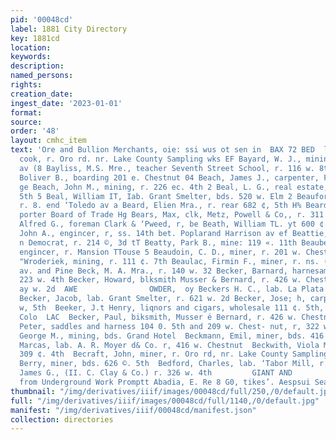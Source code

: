 ```yaml
---
pid: '00048cd'
label: 1881 City Directory
key: 1881cd
location: 
keywords: 
description: 
named_persons: 
rights: 
creation_date: 
ingest_date: '2023-01-01'
format: 
source: 
order: '48'
layout: cmhc_item
text: 'Ore and Bullion Merchants, oie: ssi wus ot sen in  BAX 72 BED  li Baxter, Samuel,
  cook, r. Oro rd. nr. Lake County Sampling wks EF Bayard, W. J., mining, r. 427 Harrison
  av (8 Bayliss, M.S. Mre., teacher Seventh Street School, r. 116 w. 8th < Bayne,
  Boliver B., boarding 201 e. Chestnut 04 Beach, James J., carpenter, F520 w. Elm
  ge Beach, John M., mining, r. 226 ec. 4th 2 Beal, L. G., real estate, bds. 294 e.
  5th 5 Beal, William IT, Iab. Grant Smelter, bds. 520 w. Elm 2 Beauford, Henry, miner,
  r. 8. end ‘Toledo av a Beard, Elien Mra., r. rear 682 ¢, 5th H% Beard, Robert, (col’d)
  porter Board of Trade Hg Bears, Max, clk, Metz, Powell & Co,, r. 311 II H& Beath,
  Alfred G., foreman Clark & ‘Pweed, r, be Beath, William TL. yt 600 ¢. 6th = Beaton,
  John A., engincer, r, ss. 14th bet. Poplarand Harrison av ef Beattie, Jamea, press
  n Democrat, r. 214 ©, 3d tT Beatty, Park B., mine: 119 «. 11th Beaubein, Joseph,
  engincer, r. Mansion TTouse 5 Beaudoin, C. D., miner, r. 201 w. Chestnut Beaudry,
  "Wroderiek, mining, r. 111 ¢. 7th Beaulac, Firmin F., miner, r. ns. (0th bet. Harrison
  av. and Pine Beck, M. A. Mra., r. 140 w. 32 Becker, Barnard, harnesamkr, r. rear
  223 w. 4th Becker, Howard, blksmith Musser & Bernard, r. 426 w. Chest-                on
  ay w. 2d  AWE                OWDER,  oy Beckers H. C., lab. La Plata Smelter  hd
  Becker, Jacob, lab. Grant Smelter, r. 621 w. 2d Becker, Jose; h, carpenter, r, 124
  w, 5th  Beeker, J.t Henry, liqnors and cigars, wholesale 111 ¢. 5th, r. Denver,
  Colo  LAC  Becker, Paul, biksmith, Musser é Bernard, r. 426 w. Chestnut  FO Becker,
  Peter, saddles and harness 104 0. 5th and 209 w. Chest- nut, r, 322 w. 3d  Beckley,
  George M., mining, bds. Grand Hotel  Beckmann, Emil, miner, bds. 416 w. Chestnut  Beckman,
  Marcas, lab. A. R. Moyer d& Co. r, 416 w. Chestnut  Beckwith, Viola Mrs., r. roar
  309 ¢. 4th  Becraft, John, miner, r. Oro rd, nr. Lake County Sampling wks  Bedford,
  Berry, miner, bds. 626 ©. 5th  Bedford, Charles, lab. ‘Tabor Mill, r. Sprague Hotel  Bedford,
  James G., (II. C. Clay & Co.) r. 326 w. 4th         GIANT AND        : A . Samples
  from Underground Work Promptt Abadia, E. Re 8 G0, tikes’. Aespsui Sean Boop fred    '
thumbnail: "/img/derivatives/iiif/images/00048cd/full/250,/0/default.jpg"
full: "/img/derivatives/iiif/images/00048cd/full/1140,/0/default.jpg"
manifest: "/img/derivatives/iiif/00048cd/manifest.json"
collection: directories
---
```


